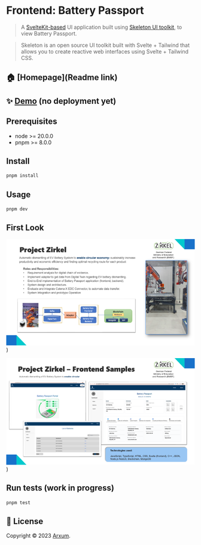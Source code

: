 # Frontend: Battery Passport 

> A [SvelteKit-based](https://kit.svelte.dev/) UI application built using [Skeleton UI toolkit](https://www.skeleton.dev/), to view Battery Passport. 

> Skeleton is an open source UI toolkit built with Svelte + Tailwind that allows you to create reactive web interfaces using Svelte + Tailwind CSS.

## 🏠 [Homepage](Readme link)

## ✨ [Demo]() (no deployment yet)


## Prerequisites

- node >= 20.0.0
- pnpm >= 8.0.0

## Install

```sh
pnpm install
```

## Usage

```sh
pnpm dev
```

## First Look

![alt text](https://github.com/ManjiriBirajdar/batterypass-frontend/blob/main/static/Z1.png))

![alt text](https://github.com/ManjiriBirajdar/batterypass-frontend/blob/main/static/Z2.png))


## Run tests (work in progress)

```sh
pnpm test
```

## 📝 License

Copyright © 2023 [Arxum](https://github.com/Arxum).

